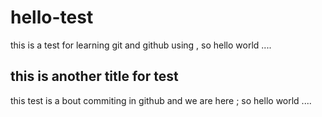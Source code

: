 # hello-test
this is a test for learning git and github using , so hello world ....
## this is another title for test
this test is a bout commiting in github and we are here ; so hello world ....
